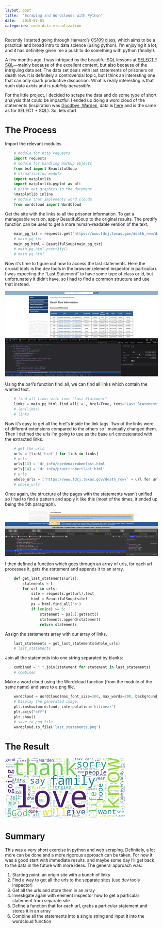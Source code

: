 ```yaml
---
layout: post
title:  "Scraping and Wordclouds with Python"
date:   2019-02-01
categories: code data visualization
---
```


Recently I started going through Harvard’s [CS109 class](http://cs109.github.io/2015/), which aims to be a practical and broad intro to data science (using python). I’m enjoying it a lot, and it has definitely given me a push to do something with python (finally!).

A few months ago, I was intrigued by the beautiful SQL lessons at [SELECT * SQL](https://selectstarsql.com/)—mainly because of the excellent content, but also because of the intriguing data set. The data set deals with last statements of prisoners on death row. It is definitely a controversial topic, but I think an interesting one that can only spark productive discussion. What is really interesting is that such data *exists* and is *publicly accessible.*

For the little project, I decided to scrape the data and do some type of short analysis that could be impactful. I ended up doing a word cloud of the statements (inspiration was [Goodbye, Warden](http://www.goodbyewarden.com/), data is [here](https://www.tdcj.texas.gov/death_row/dr_executed_offenders.html) and is the same as for SELECT * SQL). So, lets start.

# The Process

Import the relevant modules.

```python
    # module for http requests
    import requests    
    # module for handling markup objects    
    from bs4 import BeautifulSoup    
    # visualization module    
    import matplotlib    
    import matplotlib.pyplot as plt    
    # print out graphics in the document    
    %matplotlib inline    
    # module that implements word clouds    
    from wordcloud import WordCloud
```

Get the site with the links to all the prisoner information. To get a manageable version, apply BeautifulSoup to the original results. The prettify function can be used to get a more human-readable version of the text.

```python
    main_pg_txt = requests.get("https://www.tdcj.texas.gov/death_row/dr_executed_offenders.html").text    
    # main_pg_txt    
    main_pg_html = BeautifulSoup(main_pg_txt)    
    # main_pg_html.prettify()    
    # main_pg_html
```

Now it’s time to figure out how to access the last statements. Here the crucial tools is the dev tools in the browser (element inspector in particular). I was expecting the “Last Statement” to have some type of class or id, but unfortunately it didn’t have, so I had to find a common structure and use that instead.

![](../assets/img/screen1.png)

Using the bs4’s function find_all, we can find all links which contain the wanted text.

```python
    # find all links with text "Last Statement"
    links = main_pg_html.find_all('a', href=True, text="Last Statement")    
    # len(links)    
    # links
```

Now it’s easy to get all the href’s inside the link tags. Two of the links were of different extensions compared to the others so I manually changed them. Then I defined the urls I’m going to use as the base url concatenated with the extracted links.

```python
    # get the urls    
    urls = [link['href'] for link in links]    
    # urls    
    urls[13] = 'dr_info/cardenasrubenlast.html'    
    urls[14] = 'dr_info/pruettrobertlast.html'    
    # urls    
    whole_urls = ['https://www.tdcj.texas.gov/death_row/' + url for url in urls]    
    # whole_urls
```

Once again, the structure of the pages with the statements wasn’t unified so I had to find a pattern and apply it like this (most of the times, it ended up being the 5th paragraph).

![](../assets/img/screen2.png)

I then defined a function which goes through an array of urls, for each url processes it, gets the statement and appends it to an array.

```python
    def get_last_statements(urls):        
        statements = []        
        for url in urls:            
            site = requests.get(url).text            
            html = BeautifulSoup(site)            
            ps = html.find_all('p')            
            if len(ps) >= 6:                
                statement = ps[5].getText()            
                statements.append(statement)        
                return statements
```

Assign the statements array with our array of links.

```python
    last_statements = get_last_statements(whole_urls)    
    # last_statements
```

Join all the statements into one string separated by blanks:

```python
    combined = " ".join(statement for statement in last_statements)    
    # combined
```

Make a word cloud using the Wordcloud function (from the module of the same name) and save to a png file.

```python
    wordcloud = WordCloud(max_font_size=100, max_words=200, background_color="white").generate(combined)    
    # Display the generated image:    
    plt.imshow(wordcloud, interpolation='bilinear')    
    plt.axis("off")    
    plt.show()    
    # save to png file    
    wordcloud.to_file('last_statements.png')
```

# The Result

![](../assets/img/last_statements.png)

# Summary

This was a very short exercise in python and web scraping. Definitely, a lot more can be done and a more rigorous approach can be taken. For now it was a good start with immediate results, and maybe some day I’ll get back to the data in the future with more ideas. The general approach was:

1. Starting point: an origin site with a bunch of links
2. Find a way to get all the urls to the separate sites (use dev tools inspector)
3. Get all the urls and store them in an array
4. Investigate again with element inspector how to get a particular statement from separate site
5. Define a function that for each url, grabs a particular statement and stores it in an array
6. Combine all the statements into a single string and input it into the wordcloud function